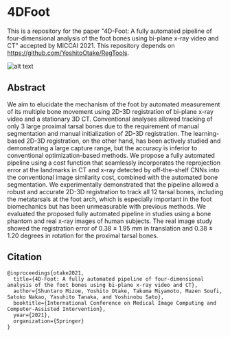 # **4DFoot**
This is a repository for the paper "4D-Foot: A fully automated pipeline of four-dimensional analysis of the foot bones using bi-plane x-ray video and CT" accepted by MICCAI 2021. This repository depends on https://github.com/YoshitoOtake/RegTools.

![alt text](https://github.com/YoshitoOtake/4DFoot/tree/main/figs/Fig_MethodOverview_v2.png?raw=true "Method Overview")

## Abstract
We aim to elucidate the mechanism of the foot by automated measurement of its multiple bone movement using 2D-3D registration of bi-plane x-ray video and a stationary 3D CT. Conventional analyses allowed tracking of only 3 large proximal tarsal bones due to the requirement of manual segmentation and manual initialization of 2D-3D registration. The learning-based 2D-3D registration, on the other hand, has been actively studied and demonstrating a large capture range, but the accuracy is inferior to conventional optimization-based methods. We propose a fully automated pipeline using a cost function that seamlessly incorporates the reprojection error at the landmarks in CT and x-ray detected by off-the-shelf CNNs into the conventional image similarity cost, combined with the automated bone segmentation. We experimentally demonstrated that the pipeline allowed a robust and accurate 2D-3D registration to track all 12 tarsal bones, including the metatarsals at the foot arch, which is especially important in the foot biomechanics but has been unmeasurable with previous methods. We evaluated the proposed fully automated pipeline in studies using a bone phantom and real x-ray images of human subjects. The real image study showed the registration error of 0.38 ± 1.95 mm in translation and 0.38 ± 1.20 degrees in rotation for the proximal tarsal bones.

## Citation

```
@inproceedings{otake2021,
  title={4D-Foot: A fully automated pipeline of four-dimensional analysis of the foot bones using bi-plane x-ray video and CT},
  author={Shuntaro Mizoe, Yoshito Otake, Takuma Miyamoto, Mazen Soufi, Satoko Nakao, Yasuhito Tanaka, and Yoshinobu Sato},
  booktitle={International Conference on Medical Image Computing and Computer-Assisted Intervention},
  year={2021},
  organization={Springer}
}
```
